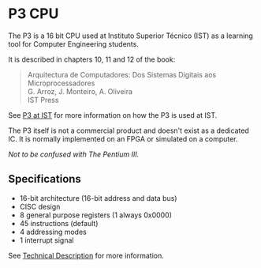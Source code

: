 # P3 CPU #

The P3 is a 16 bit CPU used at Instituto Superior Técnico (IST) as a learning tool for Computer Engineering students.

It is described in chapters 10, 11 and 12 of the book:

> Arquitectura de Computadores: Dos Sistemas Digitais aos Microprocessadores  
> G. Arroz, J. Monteiro, A. Oliveira  
> IST Press

See [P3 at IST](ist.md) for more information on how the P3 is used at IST.

The P3 itself is not a commercial product and doesn't exist as a dedicated IC. It is normally implemented on an FPGA or simulated on a computer.

_Not to be confused with The Pentium III._

## Specifications ##

* 16-bit architecture (16-bit address and data bus)
* CISC design
* 8 general purpose registers (1 always 0x0000)
* 45 instructions (default)
* 4 addressing modes
* 1 interrupt signal

See [Technical Description](technical.md) for more information.
